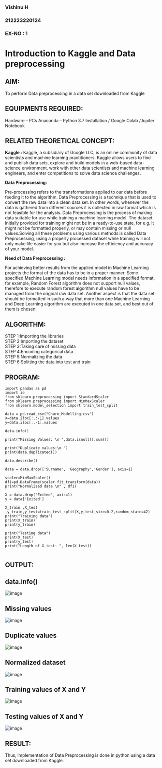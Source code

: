 <H3>Vishinu H</H3>
<H3>212223220124</H3>
<H3>EX-NO : 1</H3>
<H1> Introduction to Kaggle and Data preprocessing</H1>

## AIM:

To perform Data preprocessing in a data set downloaded from Kaggle

## EQUIPMENTS REQUIRED:
Hardware – PCs
Anaconda – Python 3.7 Installation / Google Colab /Jupiter Notebook

## RELATED THEORETICAL CONCEPT:

**Kaggle :**
Kaggle, a subsidiary of Google LLC, is an online community of data scientists and machine learning practitioners. Kaggle allows users to find and publish data sets, explore and build models in a web-based data-science environment, work with other data scientists and machine learning engineers, and enter competitions to solve data science challenges.

**Data Preprocessing:**

Pre-processing refers to the transformations applied to our data before feeding it to the algorithm. Data Preprocessing is a technique that is used to convert the raw data into a clean data set. In other words, whenever the data is gathered from different sources it is collected in raw format which is not feasible for the analysis.
Data Preprocessing is the process of making data suitable for use while training a machine learning model. The dataset initially provided for training might not be in a ready-to-use state, for e.g. it might not be formatted properly, or may contain missing or null values.Solving all these problems using various methods is called Data Preprocessing, using a properly processed dataset while training will not only make life easier for you but also increase the efficiency and accuracy of your model.

**Need of Data Preprocessing :**

For achieving better results from the applied model in Machine Learning projects the format of the data has to be in a proper manner. Some specified Machine Learning model needs information in a specified format, for example, Random Forest algorithm does not support null values, therefore to execute random forest algorithm null values have to be managed from the original raw data set.
Another aspect is that the data set should be formatted in such a way that more than one Machine Learning and Deep Learning algorithm are executed in one data set, and best out of them is chosen.


## ALGORITHM:
STEP 1:Importing the libraries<BR>
STEP 2:Importing the dataset<BR>
STEP 3:Taking care of missing data<BR>
STEP 4:Encoding categorical data<BR>
STEP 5:Normalizing the data<BR>
STEP 6:Splitting the data into test and train<BR>

##  PROGRAM:
```
import pandas as pd
import io
from sklearn.preprocessing import StandardScaler
from sklearn.preprocessing import MinMaxScaler
from sklearn.model_selection import train_test_split

data = pd.read_csv("Churn_Modelling.csv")
X=data.iloc[:,:-1].values
y=data.iloc[:,-1].values

data.info()

print("Missing Values: \n ",data.isnull().sum())

print("Duplicate values:\n ")
print(data.duplicated())

data.describe()

data = data.drop(['Surname', 'Geography','Gender'], axis=1)

scaler=MinMaxScaler()
df1=pd.DataFrame(scaler.fit_transform(data))
print("Normalized data \n" , df1)

X = data.drop('Exited', axis=1)  
y = data['Exited'] 

X_train ,X_test ,y_train,y_test=train_test_split(X,y,test_size=0.2,random_state=42)
print("Training data")
print(X_train)
print(y_train)

print("Testing data")
print(X_test)
print(y_test)
print("Length of X_test: ", len(X_test))


```

## OUTPUT:

## data.info()
![image](https://github.com/user-attachments/assets/6e6df7e2-8890-40c2-a10e-04c26051c330)

## Missing values
![image](https://github.com/user-attachments/assets/b524e626-bede-4d2d-8c0b-8ac6794ed807)

## Duplicate values
![image](https://github.com/user-attachments/assets/a5ca3da8-fd56-47e6-8a34-a0fa6cb7a769)

## Normalized dataset
![image](https://github.com/user-attachments/assets/700d9f65-8c3f-4821-b1f2-b4c2c47e9239)

## Training values of X and Y
![image](https://github.com/user-attachments/assets/35796089-ba57-4b96-88a4-5c47930269e2)

## Testing values of X and Y
![image](https://github.com/user-attachments/assets/d659ebb6-c6c6-4d01-8db6-5049a0be4fe7)




## RESULT:
Thus, Implementation of Data Preprocessing is done in python  using a data set downloaded from Kaggle.


